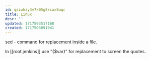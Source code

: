 ```yaml
---
id: qsiuhzy3v7k05g8rcax8uqc
title: Linux
desc: ''
updated: 1717503517168
created: 1717503091941
---
```

sed - command for replacement inside a file.

In [[root.jenkins]] use \"{$var}\" for replacement to screen the quotes.

